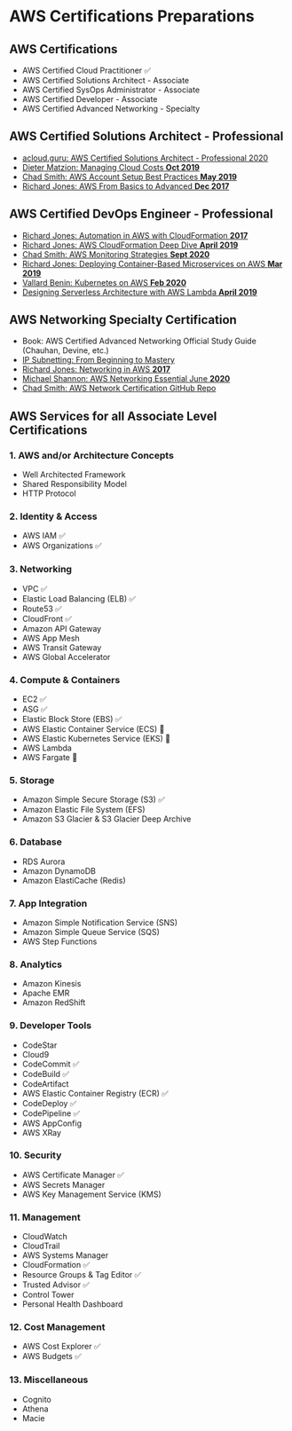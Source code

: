 # AWS Certifications Preparations

## AWS Certifications
- AWS Certified Cloud Practitioner ✅
- AWS Certified Solutions Architect - Associate
- AWS Certified SysOps Administrator - Associate
- AWS Certified Developer - Associate
- AWS Certified Advanced Networking - Specialty

## AWS Certified Solutions Architect - Professional
- [acloud.guru: AWS Certified Solutions Architect - Professional 2020](https://acloud.guru/learn/aws-certified-solutions-architect-professional?_ga=2.211328726.2113966801.1601496229-472653352.1600688128)
- [Dieter Matzion: Managing Cloud Costs **Oct 2019**](https://learning.oreilly.com/live-training/courses/managing-cloud-costs/0636920321736/)
- [Chad Smith: AWS Account Setup Best Practices **May 2019**](https://learning.oreilly.com/live-training/courses/aws-account-setup-best-practices/0636920266549/)
- [Richard Jones: AWS From Basics to Advanced **Dec 2017**](https://learning.oreilly.com/learning-paths/learning-path-amazon/9780135116548/?autoplay=false)

## AWS Certified DevOps Engineer - Professional
- [Richard Jones: Automation in AWS with CloudFormation **2017**](https://learning.oreilly.com/videos/automation-in-aws/9780134818313?autoplay=false)
- [Richard Jones: AWS CloudFormation Deep Dive **April 2019**](https://learning.oreilly.com/live-training/courses/aws-cloudformation-deep-dive/0636920252399/)
- [Chad Smith: AWS Monitoring Strategies **Sept 2020**](https://learning.oreilly.com/live-training/courses/aws-monitoring-strategies/0636920411703/)
- [Richard Jones: Deploying Container-Based Microservices on AWS **Mar 2019**](https://learning.oreilly.com/live-training/courses/deploying-container-based-microservices-on-aws/0636920238485/)
- [Vallard Benin: Kubernetes on AWS **Feb 2020**](https://learning.oreilly.com/live-training/courses/kubernetes-on-aws/0636920359586/)
- [Designing Serverless Architecture with AWS Lambda **April 2019**](https://learning.oreilly.com/live-training/courses/designing-serverless-architecture-with-aws-lambda/0636920263869/)

## AWS Networking Specialty Certification
- Book: AWS Certified Advanced Networking Official Study Guide (Chauhan, Devine, etc.)
- [IP Subnetting: From Beginning to Mastery](https://learning.oreilly.com/live-training/courses/ip-subnetting-from-beginning-to-mastery/0636920390091/)
- [Richard Jones: Networking in AWS **2017**](https://learning.oreilly.com/videos/networking-in-amazon/9780134850849?autoplay=false) 
- [Michael Shannon: AWS Networking Essential June **2020**](https://learning.oreilly.com/live-training/courses/aws-networking-essentials/0636920407546/)
- [Chad Smith: AWS Network Certification GitHub Repo](https://github.com/arpcefxl/aws-network-certification)

## AWS Services for all Associate Level Certifications

### 1. AWS and/or Architecture Concepts
- Well Architected Framework
- Shared Responsibility Model
- HTTP Protocol

### 2. Identity & Access
+ AWS IAM ✅
+ AWS Organizations ✅

### 3. Networking
+ VPC ✅
+ Elastic Load Balancing (ELB) ✅
+ Route53 ✅
+ CloudFront ✅
+ Amazon API Gateway
+ AWS App Mesh
+ AWS Transit Gateway
+ AWS Global Accelerator

### 4. Compute & Containers
+ EC2 ✅
+ ASG ✅
+ Elastic Block Store (EBS) ✅
+ AWS Elastic Container Service (ECS) 🚧
+ AWS Elastic Kubernetes Service (EKS) 🚧
+ AWS Lambda
+ AWS Fargate 🚧

### 5. Storage
+ Amazon Simple Secure Storage (S3) ✅
+ Amazon Elastic File System (EFS)
+ Amazon S3 Glacier & S3 Glacier Deep Archive

### 6. Database
+ RDS Aurora
+ Amazon DynamoDB
+ Amazon ElastiCache (Redis)

### 7. App Integration
+ Amazon Simple Notification Service (SNS)
+ Amazon Simple Queue Service (SQS)
+ AWS Step Functions

### 8. Analytics
+ Amazon Kinesis
+ Apache EMR
+ Amazon RedShift

### 9. Developer Tools
+ CodeStar
+ Cloud9
+ CodeCommit ✅
+ CodeBuild ✅
+ CodeArtifact
+ AWS Elastic Container Registry (ECR) ✅
+ CodeDeploy ✅
+ CodePipeline ✅
+ AWS AppConfig
+ AWS XRay

### 10. Security 
+ AWS Certificate Manager ✅
+ AWS Secrets Manager
+ AWS Key Management Service (KMS)

### 11. Management
+ CloudWatch
+ CloudTrail
+ AWS Systems Manager
+ CloudFormation ✅
+ Resource Groups & Tag Editor ✅
+ Trusted Advisor ✅
+ Control Tower
+ Personal Health Dashboard

### 12. Cost Management
+ AWS Cost Explorer ✅
+ AWS Budgets ✅

### 13. Miscellaneous
+ Cognito
+ Athena
+ Macie
